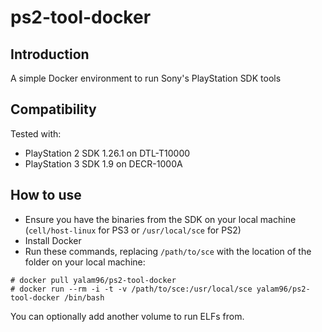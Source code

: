 # ps2-tool-docker
## Introduction
A simple Docker environment to run Sony's PlayStation SDK tools

## Compatibility
Tested with:
- PlayStation 2 SDK 1.26.1 on DTL-T10000
- PlayStation 3 SDK 1.9 on DECR-1000A

## How to use
- Ensure you have the binaries from the SDK on your local machine (`cell/host-linux` for PS3 or `/usr/local/sce` for PS2)
- Install Docker
- Run these commands, replacing `/path/to/sce` with the location of the folder on your local machine:

```
# docker pull yalam96/ps2-tool-docker
# docker run --rm -i -t -v /path/to/sce:/usr/local/sce yalam96/ps2-tool-docker /bin/bash
```
You can optionally add another volume to run ELFs from.
